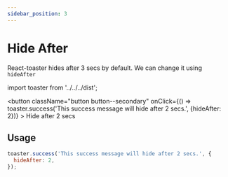 ```yaml
---
sidebar_position: 3
---
```


# Hide After

React-toaster hides after 3 secs by default. We can change it using `hideAfter`

import toaster from '../../../dist';

<button
className="button button--secondary"
onClick={() => toaster.success('This success message will hide after 2 secs.', {hideAfter: 2})} >
Hide after 2 secs
</button>

## Usage

```jsx
toaster.success('This success message will hide after 2 secs.', {
  hideAfter: 2,
});
```
